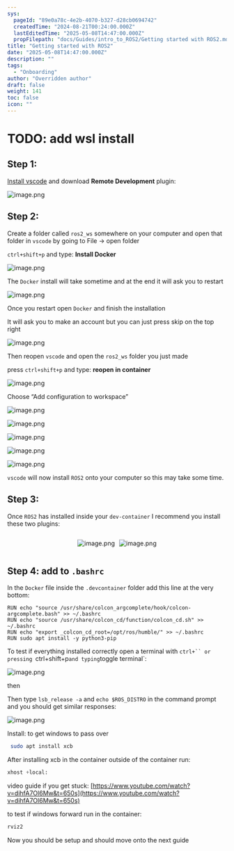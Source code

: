 ```yaml
---
sys:
  pageId: "89e0a78c-4e2b-4070-b327-d28cb0694742"
  createdTime: "2024-08-21T00:24:00.000Z"
  lastEditedTime: "2025-05-08T14:47:00.000Z"
  propFilepath: "docs/Guides/intro_to_ROS2/Getting started with ROS2.md"
title: "Getting started with ROS2"
date: "2025-05-08T14:47:00.000Z"
description: ""
tags:
  - "Onboarding"
author: "Overridden author"
draft: false
weight: 141
toc: false
icon: ""
---
```


# TODO: add wsl install

## Step 1:

[Install vscode](https://code.visualstudio.com/download) and download **Remote Development** plugin:

![image.png](https://prod-files-secure.s3.us-west-2.amazonaws.com/d518164a-d88e-44d1-a4ee-3adb3bd8bce0/efb52993-1881-4a40-b95e-6f020334f022/image.png?X-Amz-Algorithm=AWS4-HMAC-SHA256&X-Amz-Content-Sha256=UNSIGNED-PAYLOAD&X-Amz-Credential=ASIAZI2LB466YRQQPLQQ%2F20250508%2Fus-west-2%2Fs3%2Faws4_request&X-Amz-Date=20250508T181150Z&X-Amz-Expires=3600&X-Amz-Security-Token=IQoJb3JpZ2luX2VjENL%2F%2F%2F%2F%2F%2F%2F%2F%2F%2FwEaCXVzLXdlc3QtMiJHMEUCIQDfTnXIud9B8iL1fW%2BkjSy1pgTuK8JZQzYEkX8usemROgIgZq2j5qFG81UwDcDsHp9JwVlUpK0GKzSzaEusLn7qQIoq%2FwMIexAAGgw2Mzc0MjMxODM4MDUiDG89wrmjCpDtqJdmACrcAweaYGR5x1EIRjuwFA4hwkyQPhwgNVLtL2ASLm0A1WaOn%2FF21rp4%2FIpDp7We1ZbUg5L8vgd%2FQsjF0749OS3VTLGJ40owDlnEFN4s09OzOe9uKByyTpidS%2BpPfFBZkfxHcY1qWpWI2f10CT4qd95HFTZNhVB%2FU3XRRnwQYQU9Z4r9m5wVqYO21REVkKdvDVmNtNPczm%2Bxq2w9f%2B98ZkEGu7kLUZ2Rbmn3DbqnX%2BqOQB47LE6VCehazGJYntQ6NUVriGWR4PpJmhGhzkSRJBm30hQjfG%2F0PRYn%2BWqwxgk2IfHK2aM13HsSLmKHuFWWAb05PAhI%2B77OPfp0byspcxfBj1gz2FpWV46Fdxeg7rg8JnkqAaOXzAhitqwVpOwqhg5QUTOdz2Sw0yWglYS3lU1Ph4ItKGiTZcmGbQs%2Bosdo36A9kzsm4mfg5%2F3ENayEbXDNm3CPF0HfxwGG3c5Q1NfbBnc7EdWI%2F15bLFe1NHcP1wwBkn8x7DjV4fZ%2BdYRjbnd9tQhPheRTOtc6Lna6Zuxu8MGUpje%2FzkklKkaswAmC4RJYO5u21IK6%2BA9jvDmySJp3TgpsVYU9gAep5PNSLmm4T4bgflXR5jaIuCVoQBioAQ3ZwtoJkxgPA4y0cZZ0MOjl88AGOqUBnvT62erno97EEwBNVvGvmo1lRwHH0d8ZfiRKHhMrr9cqbteFMh8rUKbc5YlRFVQzovBhnHZZ8lMd4C16iPvW77TonNvmxgm6AhvlKhTg2zNjyY8FQzZq6w74A3KhznreRsY%2FDIXQnh1gIWpyL9bCf0RfY8UAPpwgxQmfYEL6%2FMgYRdnB%2FqpYqazUCzHcWAos8f8B8dFN6%2FPe%2F9ZacfS27dQhGF3l&X-Amz-Signature=e86b061c997f68ba0141ffcf77881740dc3ae6ab2b519d01b15a4e915783445a&X-Amz-SignedHeaders=host&x-id=GetObject)

## Step 2:

Create a folder called `ros2_ws` somewhere on your computer and open that folder in `vscode` by going to File → open folder 

`ctrl+shift+p` and type: **Install Docker**

![image.png](https://prod-files-secure.s3.us-west-2.amazonaws.com/d518164a-d88e-44d1-a4ee-3adb3bd8bce0/2269dc0e-1cd5-47ff-bceb-c04ad9b2eab0/image.png?X-Amz-Algorithm=AWS4-HMAC-SHA256&X-Amz-Content-Sha256=UNSIGNED-PAYLOAD&X-Amz-Credential=ASIAZI2LB466YRQQPLQQ%2F20250508%2Fus-west-2%2Fs3%2Faws4_request&X-Amz-Date=20250508T181150Z&X-Amz-Expires=3600&X-Amz-Security-Token=IQoJb3JpZ2luX2VjENL%2F%2F%2F%2F%2F%2F%2F%2F%2F%2FwEaCXVzLXdlc3QtMiJHMEUCIQDfTnXIud9B8iL1fW%2BkjSy1pgTuK8JZQzYEkX8usemROgIgZq2j5qFG81UwDcDsHp9JwVlUpK0GKzSzaEusLn7qQIoq%2FwMIexAAGgw2Mzc0MjMxODM4MDUiDG89wrmjCpDtqJdmACrcAweaYGR5x1EIRjuwFA4hwkyQPhwgNVLtL2ASLm0A1WaOn%2FF21rp4%2FIpDp7We1ZbUg5L8vgd%2FQsjF0749OS3VTLGJ40owDlnEFN4s09OzOe9uKByyTpidS%2BpPfFBZkfxHcY1qWpWI2f10CT4qd95HFTZNhVB%2FU3XRRnwQYQU9Z4r9m5wVqYO21REVkKdvDVmNtNPczm%2Bxq2w9f%2B98ZkEGu7kLUZ2Rbmn3DbqnX%2BqOQB47LE6VCehazGJYntQ6NUVriGWR4PpJmhGhzkSRJBm30hQjfG%2F0PRYn%2BWqwxgk2IfHK2aM13HsSLmKHuFWWAb05PAhI%2B77OPfp0byspcxfBj1gz2FpWV46Fdxeg7rg8JnkqAaOXzAhitqwVpOwqhg5QUTOdz2Sw0yWglYS3lU1Ph4ItKGiTZcmGbQs%2Bosdo36A9kzsm4mfg5%2F3ENayEbXDNm3CPF0HfxwGG3c5Q1NfbBnc7EdWI%2F15bLFe1NHcP1wwBkn8x7DjV4fZ%2BdYRjbnd9tQhPheRTOtc6Lna6Zuxu8MGUpje%2FzkklKkaswAmC4RJYO5u21IK6%2BA9jvDmySJp3TgpsVYU9gAep5PNSLmm4T4bgflXR5jaIuCVoQBioAQ3ZwtoJkxgPA4y0cZZ0MOjl88AGOqUBnvT62erno97EEwBNVvGvmo1lRwHH0d8ZfiRKHhMrr9cqbteFMh8rUKbc5YlRFVQzovBhnHZZ8lMd4C16iPvW77TonNvmxgm6AhvlKhTg2zNjyY8FQzZq6w74A3KhznreRsY%2FDIXQnh1gIWpyL9bCf0RfY8UAPpwgxQmfYEL6%2FMgYRdnB%2FqpYqazUCzHcWAos8f8B8dFN6%2FPe%2F9ZacfS27dQhGF3l&X-Amz-Signature=972eb17a480f8b09f775694d496bce73a24a2310e58ed81fb6774302181e8ae6&X-Amz-SignedHeaders=host&x-id=GetObject)

The `Docker` install will take sometime and at the end it will ask you to restart

![image.png](https://prod-files-secure.s3.us-west-2.amazonaws.com/d518164a-d88e-44d1-a4ee-3adb3bd8bce0/ed233f78-be33-4b1f-b89c-9c346c0e961e/image.png?X-Amz-Algorithm=AWS4-HMAC-SHA256&X-Amz-Content-Sha256=UNSIGNED-PAYLOAD&X-Amz-Credential=ASIAZI2LB466YRQQPLQQ%2F20250508%2Fus-west-2%2Fs3%2Faws4_request&X-Amz-Date=20250508T181150Z&X-Amz-Expires=3600&X-Amz-Security-Token=IQoJb3JpZ2luX2VjENL%2F%2F%2F%2F%2F%2F%2F%2F%2F%2FwEaCXVzLXdlc3QtMiJHMEUCIQDfTnXIud9B8iL1fW%2BkjSy1pgTuK8JZQzYEkX8usemROgIgZq2j5qFG81UwDcDsHp9JwVlUpK0GKzSzaEusLn7qQIoq%2FwMIexAAGgw2Mzc0MjMxODM4MDUiDG89wrmjCpDtqJdmACrcAweaYGR5x1EIRjuwFA4hwkyQPhwgNVLtL2ASLm0A1WaOn%2FF21rp4%2FIpDp7We1ZbUg5L8vgd%2FQsjF0749OS3VTLGJ40owDlnEFN4s09OzOe9uKByyTpidS%2BpPfFBZkfxHcY1qWpWI2f10CT4qd95HFTZNhVB%2FU3XRRnwQYQU9Z4r9m5wVqYO21REVkKdvDVmNtNPczm%2Bxq2w9f%2B98ZkEGu7kLUZ2Rbmn3DbqnX%2BqOQB47LE6VCehazGJYntQ6NUVriGWR4PpJmhGhzkSRJBm30hQjfG%2F0PRYn%2BWqwxgk2IfHK2aM13HsSLmKHuFWWAb05PAhI%2B77OPfp0byspcxfBj1gz2FpWV46Fdxeg7rg8JnkqAaOXzAhitqwVpOwqhg5QUTOdz2Sw0yWglYS3lU1Ph4ItKGiTZcmGbQs%2Bosdo36A9kzsm4mfg5%2F3ENayEbXDNm3CPF0HfxwGG3c5Q1NfbBnc7EdWI%2F15bLFe1NHcP1wwBkn8x7DjV4fZ%2BdYRjbnd9tQhPheRTOtc6Lna6Zuxu8MGUpje%2FzkklKkaswAmC4RJYO5u21IK6%2BA9jvDmySJp3TgpsVYU9gAep5PNSLmm4T4bgflXR5jaIuCVoQBioAQ3ZwtoJkxgPA4y0cZZ0MOjl88AGOqUBnvT62erno97EEwBNVvGvmo1lRwHH0d8ZfiRKHhMrr9cqbteFMh8rUKbc5YlRFVQzovBhnHZZ8lMd4C16iPvW77TonNvmxgm6AhvlKhTg2zNjyY8FQzZq6w74A3KhznreRsY%2FDIXQnh1gIWpyL9bCf0RfY8UAPpwgxQmfYEL6%2FMgYRdnB%2FqpYqazUCzHcWAos8f8B8dFN6%2FPe%2F9ZacfS27dQhGF3l&X-Amz-Signature=33b489001813e5fcda270be15c459096232c7e678f569189c63f8f84559d0105&X-Amz-SignedHeaders=host&x-id=GetObject)

Once you restart open `Docker` and finish the installation

It will ask you to make an account but you can just press skip on the top right

![image.png](https://prod-files-secure.s3.us-west-2.amazonaws.com/d518164a-d88e-44d1-a4ee-3adb3bd8bce0/21010ad9-1659-4fd9-9f59-9932a09b2a3d/image.png?X-Amz-Algorithm=AWS4-HMAC-SHA256&X-Amz-Content-Sha256=UNSIGNED-PAYLOAD&X-Amz-Credential=ASIAZI2LB466YRQQPLQQ%2F20250508%2Fus-west-2%2Fs3%2Faws4_request&X-Amz-Date=20250508T181150Z&X-Amz-Expires=3600&X-Amz-Security-Token=IQoJb3JpZ2luX2VjENL%2F%2F%2F%2F%2F%2F%2F%2F%2F%2FwEaCXVzLXdlc3QtMiJHMEUCIQDfTnXIud9B8iL1fW%2BkjSy1pgTuK8JZQzYEkX8usemROgIgZq2j5qFG81UwDcDsHp9JwVlUpK0GKzSzaEusLn7qQIoq%2FwMIexAAGgw2Mzc0MjMxODM4MDUiDG89wrmjCpDtqJdmACrcAweaYGR5x1EIRjuwFA4hwkyQPhwgNVLtL2ASLm0A1WaOn%2FF21rp4%2FIpDp7We1ZbUg5L8vgd%2FQsjF0749OS3VTLGJ40owDlnEFN4s09OzOe9uKByyTpidS%2BpPfFBZkfxHcY1qWpWI2f10CT4qd95HFTZNhVB%2FU3XRRnwQYQU9Z4r9m5wVqYO21REVkKdvDVmNtNPczm%2Bxq2w9f%2B98ZkEGu7kLUZ2Rbmn3DbqnX%2BqOQB47LE6VCehazGJYntQ6NUVriGWR4PpJmhGhzkSRJBm30hQjfG%2F0PRYn%2BWqwxgk2IfHK2aM13HsSLmKHuFWWAb05PAhI%2B77OPfp0byspcxfBj1gz2FpWV46Fdxeg7rg8JnkqAaOXzAhitqwVpOwqhg5QUTOdz2Sw0yWglYS3lU1Ph4ItKGiTZcmGbQs%2Bosdo36A9kzsm4mfg5%2F3ENayEbXDNm3CPF0HfxwGG3c5Q1NfbBnc7EdWI%2F15bLFe1NHcP1wwBkn8x7DjV4fZ%2BdYRjbnd9tQhPheRTOtc6Lna6Zuxu8MGUpje%2FzkklKkaswAmC4RJYO5u21IK6%2BA9jvDmySJp3TgpsVYU9gAep5PNSLmm4T4bgflXR5jaIuCVoQBioAQ3ZwtoJkxgPA4y0cZZ0MOjl88AGOqUBnvT62erno97EEwBNVvGvmo1lRwHH0d8ZfiRKHhMrr9cqbteFMh8rUKbc5YlRFVQzovBhnHZZ8lMd4C16iPvW77TonNvmxgm6AhvlKhTg2zNjyY8FQzZq6w74A3KhznreRsY%2FDIXQnh1gIWpyL9bCf0RfY8UAPpwgxQmfYEL6%2FMgYRdnB%2FqpYqazUCzHcWAos8f8B8dFN6%2FPe%2F9ZacfS27dQhGF3l&X-Amz-Signature=ad563af8f4971ee35e55b1d0be5f388eaceec794a43229f7924c7e7dc373b40d&X-Amz-SignedHeaders=host&x-id=GetObject)

Then reopen `vscode` and open the `ros2_ws` folder you just made

press `ctrl+shift+p` and type: **reopen in container**

![image.png](https://prod-files-secure.s3.us-west-2.amazonaws.com/d518164a-d88e-44d1-a4ee-3adb3bd8bce0/4e93b8c2-41ad-488c-8095-c74205196118/image.png?X-Amz-Algorithm=AWS4-HMAC-SHA256&X-Amz-Content-Sha256=UNSIGNED-PAYLOAD&X-Amz-Credential=ASIAZI2LB466YRQQPLQQ%2F20250508%2Fus-west-2%2Fs3%2Faws4_request&X-Amz-Date=20250508T181150Z&X-Amz-Expires=3600&X-Amz-Security-Token=IQoJb3JpZ2luX2VjENL%2F%2F%2F%2F%2F%2F%2F%2F%2F%2FwEaCXVzLXdlc3QtMiJHMEUCIQDfTnXIud9B8iL1fW%2BkjSy1pgTuK8JZQzYEkX8usemROgIgZq2j5qFG81UwDcDsHp9JwVlUpK0GKzSzaEusLn7qQIoq%2FwMIexAAGgw2Mzc0MjMxODM4MDUiDG89wrmjCpDtqJdmACrcAweaYGR5x1EIRjuwFA4hwkyQPhwgNVLtL2ASLm0A1WaOn%2FF21rp4%2FIpDp7We1ZbUg5L8vgd%2FQsjF0749OS3VTLGJ40owDlnEFN4s09OzOe9uKByyTpidS%2BpPfFBZkfxHcY1qWpWI2f10CT4qd95HFTZNhVB%2FU3XRRnwQYQU9Z4r9m5wVqYO21REVkKdvDVmNtNPczm%2Bxq2w9f%2B98ZkEGu7kLUZ2Rbmn3DbqnX%2BqOQB47LE6VCehazGJYntQ6NUVriGWR4PpJmhGhzkSRJBm30hQjfG%2F0PRYn%2BWqwxgk2IfHK2aM13HsSLmKHuFWWAb05PAhI%2B77OPfp0byspcxfBj1gz2FpWV46Fdxeg7rg8JnkqAaOXzAhitqwVpOwqhg5QUTOdz2Sw0yWglYS3lU1Ph4ItKGiTZcmGbQs%2Bosdo36A9kzsm4mfg5%2F3ENayEbXDNm3CPF0HfxwGG3c5Q1NfbBnc7EdWI%2F15bLFe1NHcP1wwBkn8x7DjV4fZ%2BdYRjbnd9tQhPheRTOtc6Lna6Zuxu8MGUpje%2FzkklKkaswAmC4RJYO5u21IK6%2BA9jvDmySJp3TgpsVYU9gAep5PNSLmm4T4bgflXR5jaIuCVoQBioAQ3ZwtoJkxgPA4y0cZZ0MOjl88AGOqUBnvT62erno97EEwBNVvGvmo1lRwHH0d8ZfiRKHhMrr9cqbteFMh8rUKbc5YlRFVQzovBhnHZZ8lMd4C16iPvW77TonNvmxgm6AhvlKhTg2zNjyY8FQzZq6w74A3KhznreRsY%2FDIXQnh1gIWpyL9bCf0RfY8UAPpwgxQmfYEL6%2FMgYRdnB%2FqpYqazUCzHcWAos8f8B8dFN6%2FPe%2F9ZacfS27dQhGF3l&X-Amz-Signature=69701ab27ed6f87bf2e74c0dfce72dce4621daa06f94ad592e75c54d57e484f7&X-Amz-SignedHeaders=host&x-id=GetObject)

Choose “Add configuration to workspace”

![image.png](https://prod-files-secure.s3.us-west-2.amazonaws.com/d518164a-d88e-44d1-a4ee-3adb3bd8bce0/9560b282-5060-4989-ba37-97e7b2c22476/image.png?X-Amz-Algorithm=AWS4-HMAC-SHA256&X-Amz-Content-Sha256=UNSIGNED-PAYLOAD&X-Amz-Credential=ASIAZI2LB466YRQQPLQQ%2F20250508%2Fus-west-2%2Fs3%2Faws4_request&X-Amz-Date=20250508T181150Z&X-Amz-Expires=3600&X-Amz-Security-Token=IQoJb3JpZ2luX2VjENL%2F%2F%2F%2F%2F%2F%2F%2F%2F%2FwEaCXVzLXdlc3QtMiJHMEUCIQDfTnXIud9B8iL1fW%2BkjSy1pgTuK8JZQzYEkX8usemROgIgZq2j5qFG81UwDcDsHp9JwVlUpK0GKzSzaEusLn7qQIoq%2FwMIexAAGgw2Mzc0MjMxODM4MDUiDG89wrmjCpDtqJdmACrcAweaYGR5x1EIRjuwFA4hwkyQPhwgNVLtL2ASLm0A1WaOn%2FF21rp4%2FIpDp7We1ZbUg5L8vgd%2FQsjF0749OS3VTLGJ40owDlnEFN4s09OzOe9uKByyTpidS%2BpPfFBZkfxHcY1qWpWI2f10CT4qd95HFTZNhVB%2FU3XRRnwQYQU9Z4r9m5wVqYO21REVkKdvDVmNtNPczm%2Bxq2w9f%2B98ZkEGu7kLUZ2Rbmn3DbqnX%2BqOQB47LE6VCehazGJYntQ6NUVriGWR4PpJmhGhzkSRJBm30hQjfG%2F0PRYn%2BWqwxgk2IfHK2aM13HsSLmKHuFWWAb05PAhI%2B77OPfp0byspcxfBj1gz2FpWV46Fdxeg7rg8JnkqAaOXzAhitqwVpOwqhg5QUTOdz2Sw0yWglYS3lU1Ph4ItKGiTZcmGbQs%2Bosdo36A9kzsm4mfg5%2F3ENayEbXDNm3CPF0HfxwGG3c5Q1NfbBnc7EdWI%2F15bLFe1NHcP1wwBkn8x7DjV4fZ%2BdYRjbnd9tQhPheRTOtc6Lna6Zuxu8MGUpje%2FzkklKkaswAmC4RJYO5u21IK6%2BA9jvDmySJp3TgpsVYU9gAep5PNSLmm4T4bgflXR5jaIuCVoQBioAQ3ZwtoJkxgPA4y0cZZ0MOjl88AGOqUBnvT62erno97EEwBNVvGvmo1lRwHH0d8ZfiRKHhMrr9cqbteFMh8rUKbc5YlRFVQzovBhnHZZ8lMd4C16iPvW77TonNvmxgm6AhvlKhTg2zNjyY8FQzZq6w74A3KhznreRsY%2FDIXQnh1gIWpyL9bCf0RfY8UAPpwgxQmfYEL6%2FMgYRdnB%2FqpYqazUCzHcWAos8f8B8dFN6%2FPe%2F9ZacfS27dQhGF3l&X-Amz-Signature=a54d213244f9a50d1adfb544e6db306d0e461e70ac33daf73b6bdcf95cc942d8&X-Amz-SignedHeaders=host&x-id=GetObject)

![image.png](https://prod-files-secure.s3.us-west-2.amazonaws.com/d518164a-d88e-44d1-a4ee-3adb3bd8bce0/2ee63f81-886b-48e8-a553-dc6e5eac99e4/image.png?X-Amz-Algorithm=AWS4-HMAC-SHA256&X-Amz-Content-Sha256=UNSIGNED-PAYLOAD&X-Amz-Credential=ASIAZI2LB466YRQQPLQQ%2F20250508%2Fus-west-2%2Fs3%2Faws4_request&X-Amz-Date=20250508T181150Z&X-Amz-Expires=3600&X-Amz-Security-Token=IQoJb3JpZ2luX2VjENL%2F%2F%2F%2F%2F%2F%2F%2F%2F%2FwEaCXVzLXdlc3QtMiJHMEUCIQDfTnXIud9B8iL1fW%2BkjSy1pgTuK8JZQzYEkX8usemROgIgZq2j5qFG81UwDcDsHp9JwVlUpK0GKzSzaEusLn7qQIoq%2FwMIexAAGgw2Mzc0MjMxODM4MDUiDG89wrmjCpDtqJdmACrcAweaYGR5x1EIRjuwFA4hwkyQPhwgNVLtL2ASLm0A1WaOn%2FF21rp4%2FIpDp7We1ZbUg5L8vgd%2FQsjF0749OS3VTLGJ40owDlnEFN4s09OzOe9uKByyTpidS%2BpPfFBZkfxHcY1qWpWI2f10CT4qd95HFTZNhVB%2FU3XRRnwQYQU9Z4r9m5wVqYO21REVkKdvDVmNtNPczm%2Bxq2w9f%2B98ZkEGu7kLUZ2Rbmn3DbqnX%2BqOQB47LE6VCehazGJYntQ6NUVriGWR4PpJmhGhzkSRJBm30hQjfG%2F0PRYn%2BWqwxgk2IfHK2aM13HsSLmKHuFWWAb05PAhI%2B77OPfp0byspcxfBj1gz2FpWV46Fdxeg7rg8JnkqAaOXzAhitqwVpOwqhg5QUTOdz2Sw0yWglYS3lU1Ph4ItKGiTZcmGbQs%2Bosdo36A9kzsm4mfg5%2F3ENayEbXDNm3CPF0HfxwGG3c5Q1NfbBnc7EdWI%2F15bLFe1NHcP1wwBkn8x7DjV4fZ%2BdYRjbnd9tQhPheRTOtc6Lna6Zuxu8MGUpje%2FzkklKkaswAmC4RJYO5u21IK6%2BA9jvDmySJp3TgpsVYU9gAep5PNSLmm4T4bgflXR5jaIuCVoQBioAQ3ZwtoJkxgPA4y0cZZ0MOjl88AGOqUBnvT62erno97EEwBNVvGvmo1lRwHH0d8ZfiRKHhMrr9cqbteFMh8rUKbc5YlRFVQzovBhnHZZ8lMd4C16iPvW77TonNvmxgm6AhvlKhTg2zNjyY8FQzZq6w74A3KhznreRsY%2FDIXQnh1gIWpyL9bCf0RfY8UAPpwgxQmfYEL6%2FMgYRdnB%2FqpYqazUCzHcWAos8f8B8dFN6%2FPe%2F9ZacfS27dQhGF3l&X-Amz-Signature=46a42c94a9d37907aaf146ba8cd55bd969b1840cc193b530d60a544208a32372&X-Amz-SignedHeaders=host&x-id=GetObject)

![image.png](https://prod-files-secure.s3.us-west-2.amazonaws.com/d518164a-d88e-44d1-a4ee-3adb3bd8bce0/ae1580b2-b048-407e-aed9-b584224a7a04/image.png?X-Amz-Algorithm=AWS4-HMAC-SHA256&X-Amz-Content-Sha256=UNSIGNED-PAYLOAD&X-Amz-Credential=ASIAZI2LB466YRQQPLQQ%2F20250508%2Fus-west-2%2Fs3%2Faws4_request&X-Amz-Date=20250508T181150Z&X-Amz-Expires=3600&X-Amz-Security-Token=IQoJb3JpZ2luX2VjENL%2F%2F%2F%2F%2F%2F%2F%2F%2F%2FwEaCXVzLXdlc3QtMiJHMEUCIQDfTnXIud9B8iL1fW%2BkjSy1pgTuK8JZQzYEkX8usemROgIgZq2j5qFG81UwDcDsHp9JwVlUpK0GKzSzaEusLn7qQIoq%2FwMIexAAGgw2Mzc0MjMxODM4MDUiDG89wrmjCpDtqJdmACrcAweaYGR5x1EIRjuwFA4hwkyQPhwgNVLtL2ASLm0A1WaOn%2FF21rp4%2FIpDp7We1ZbUg5L8vgd%2FQsjF0749OS3VTLGJ40owDlnEFN4s09OzOe9uKByyTpidS%2BpPfFBZkfxHcY1qWpWI2f10CT4qd95HFTZNhVB%2FU3XRRnwQYQU9Z4r9m5wVqYO21REVkKdvDVmNtNPczm%2Bxq2w9f%2B98ZkEGu7kLUZ2Rbmn3DbqnX%2BqOQB47LE6VCehazGJYntQ6NUVriGWR4PpJmhGhzkSRJBm30hQjfG%2F0PRYn%2BWqwxgk2IfHK2aM13HsSLmKHuFWWAb05PAhI%2B77OPfp0byspcxfBj1gz2FpWV46Fdxeg7rg8JnkqAaOXzAhitqwVpOwqhg5QUTOdz2Sw0yWglYS3lU1Ph4ItKGiTZcmGbQs%2Bosdo36A9kzsm4mfg5%2F3ENayEbXDNm3CPF0HfxwGG3c5Q1NfbBnc7EdWI%2F15bLFe1NHcP1wwBkn8x7DjV4fZ%2BdYRjbnd9tQhPheRTOtc6Lna6Zuxu8MGUpje%2FzkklKkaswAmC4RJYO5u21IK6%2BA9jvDmySJp3TgpsVYU9gAep5PNSLmm4T4bgflXR5jaIuCVoQBioAQ3ZwtoJkxgPA4y0cZZ0MOjl88AGOqUBnvT62erno97EEwBNVvGvmo1lRwHH0d8ZfiRKHhMrr9cqbteFMh8rUKbc5YlRFVQzovBhnHZZ8lMd4C16iPvW77TonNvmxgm6AhvlKhTg2zNjyY8FQzZq6w74A3KhznreRsY%2FDIXQnh1gIWpyL9bCf0RfY8UAPpwgxQmfYEL6%2FMgYRdnB%2FqpYqazUCzHcWAos8f8B8dFN6%2FPe%2F9ZacfS27dQhGF3l&X-Amz-Signature=fec211a47d5d15b6c5d79e04daf829d89a9dfb6cbdada8561a167b6097ffb3c2&X-Amz-SignedHeaders=host&x-id=GetObject)

![image.png](https://prod-files-secure.s3.us-west-2.amazonaws.com/d518164a-d88e-44d1-a4ee-3adb3bd8bce0/53255b28-f75e-430f-b9e3-c0ac8577e42b/image.png?X-Amz-Algorithm=AWS4-HMAC-SHA256&X-Amz-Content-Sha256=UNSIGNED-PAYLOAD&X-Amz-Credential=ASIAZI2LB466YRQQPLQQ%2F20250508%2Fus-west-2%2Fs3%2Faws4_request&X-Amz-Date=20250508T181150Z&X-Amz-Expires=3600&X-Amz-Security-Token=IQoJb3JpZ2luX2VjENL%2F%2F%2F%2F%2F%2F%2F%2F%2F%2FwEaCXVzLXdlc3QtMiJHMEUCIQDfTnXIud9B8iL1fW%2BkjSy1pgTuK8JZQzYEkX8usemROgIgZq2j5qFG81UwDcDsHp9JwVlUpK0GKzSzaEusLn7qQIoq%2FwMIexAAGgw2Mzc0MjMxODM4MDUiDG89wrmjCpDtqJdmACrcAweaYGR5x1EIRjuwFA4hwkyQPhwgNVLtL2ASLm0A1WaOn%2FF21rp4%2FIpDp7We1ZbUg5L8vgd%2FQsjF0749OS3VTLGJ40owDlnEFN4s09OzOe9uKByyTpidS%2BpPfFBZkfxHcY1qWpWI2f10CT4qd95HFTZNhVB%2FU3XRRnwQYQU9Z4r9m5wVqYO21REVkKdvDVmNtNPczm%2Bxq2w9f%2B98ZkEGu7kLUZ2Rbmn3DbqnX%2BqOQB47LE6VCehazGJYntQ6NUVriGWR4PpJmhGhzkSRJBm30hQjfG%2F0PRYn%2BWqwxgk2IfHK2aM13HsSLmKHuFWWAb05PAhI%2B77OPfp0byspcxfBj1gz2FpWV46Fdxeg7rg8JnkqAaOXzAhitqwVpOwqhg5QUTOdz2Sw0yWglYS3lU1Ph4ItKGiTZcmGbQs%2Bosdo36A9kzsm4mfg5%2F3ENayEbXDNm3CPF0HfxwGG3c5Q1NfbBnc7EdWI%2F15bLFe1NHcP1wwBkn8x7DjV4fZ%2BdYRjbnd9tQhPheRTOtc6Lna6Zuxu8MGUpje%2FzkklKkaswAmC4RJYO5u21IK6%2BA9jvDmySJp3TgpsVYU9gAep5PNSLmm4T4bgflXR5jaIuCVoQBioAQ3ZwtoJkxgPA4y0cZZ0MOjl88AGOqUBnvT62erno97EEwBNVvGvmo1lRwHH0d8ZfiRKHhMrr9cqbteFMh8rUKbc5YlRFVQzovBhnHZZ8lMd4C16iPvW77TonNvmxgm6AhvlKhTg2zNjyY8FQzZq6w74A3KhznreRsY%2FDIXQnh1gIWpyL9bCf0RfY8UAPpwgxQmfYEL6%2FMgYRdnB%2FqpYqazUCzHcWAos8f8B8dFN6%2FPe%2F9ZacfS27dQhGF3l&X-Amz-Signature=8ad2578ad85787d8aa38e4735811b88ca31e05abfa94dcd0340a5b512d2b969e&X-Amz-SignedHeaders=host&x-id=GetObject)

![image.png](https://prod-files-secure.s3.us-west-2.amazonaws.com/d518164a-d88e-44d1-a4ee-3adb3bd8bce0/7c562767-5af9-4ffb-97d1-327bcdf4ee00/image.png?X-Amz-Algorithm=AWS4-HMAC-SHA256&X-Amz-Content-Sha256=UNSIGNED-PAYLOAD&X-Amz-Credential=ASIAZI2LB466YRQQPLQQ%2F20250508%2Fus-west-2%2Fs3%2Faws4_request&X-Amz-Date=20250508T181150Z&X-Amz-Expires=3600&X-Amz-Security-Token=IQoJb3JpZ2luX2VjENL%2F%2F%2F%2F%2F%2F%2F%2F%2F%2FwEaCXVzLXdlc3QtMiJHMEUCIQDfTnXIud9B8iL1fW%2BkjSy1pgTuK8JZQzYEkX8usemROgIgZq2j5qFG81UwDcDsHp9JwVlUpK0GKzSzaEusLn7qQIoq%2FwMIexAAGgw2Mzc0MjMxODM4MDUiDG89wrmjCpDtqJdmACrcAweaYGR5x1EIRjuwFA4hwkyQPhwgNVLtL2ASLm0A1WaOn%2FF21rp4%2FIpDp7We1ZbUg5L8vgd%2FQsjF0749OS3VTLGJ40owDlnEFN4s09OzOe9uKByyTpidS%2BpPfFBZkfxHcY1qWpWI2f10CT4qd95HFTZNhVB%2FU3XRRnwQYQU9Z4r9m5wVqYO21REVkKdvDVmNtNPczm%2Bxq2w9f%2B98ZkEGu7kLUZ2Rbmn3DbqnX%2BqOQB47LE6VCehazGJYntQ6NUVriGWR4PpJmhGhzkSRJBm30hQjfG%2F0PRYn%2BWqwxgk2IfHK2aM13HsSLmKHuFWWAb05PAhI%2B77OPfp0byspcxfBj1gz2FpWV46Fdxeg7rg8JnkqAaOXzAhitqwVpOwqhg5QUTOdz2Sw0yWglYS3lU1Ph4ItKGiTZcmGbQs%2Bosdo36A9kzsm4mfg5%2F3ENayEbXDNm3CPF0HfxwGG3c5Q1NfbBnc7EdWI%2F15bLFe1NHcP1wwBkn8x7DjV4fZ%2BdYRjbnd9tQhPheRTOtc6Lna6Zuxu8MGUpje%2FzkklKkaswAmC4RJYO5u21IK6%2BA9jvDmySJp3TgpsVYU9gAep5PNSLmm4T4bgflXR5jaIuCVoQBioAQ3ZwtoJkxgPA4y0cZZ0MOjl88AGOqUBnvT62erno97EEwBNVvGvmo1lRwHH0d8ZfiRKHhMrr9cqbteFMh8rUKbc5YlRFVQzovBhnHZZ8lMd4C16iPvW77TonNvmxgm6AhvlKhTg2zNjyY8FQzZq6w74A3KhznreRsY%2FDIXQnh1gIWpyL9bCf0RfY8UAPpwgxQmfYEL6%2FMgYRdnB%2FqpYqazUCzHcWAos8f8B8dFN6%2FPe%2F9ZacfS27dQhGF3l&X-Amz-Signature=ddb4404804616409d10144122ef2b7a7cf5f745590929ad9c9f7eb6580f84585&X-Amz-SignedHeaders=host&x-id=GetObject)

`vscode` will now install `ROS2` onto your computer so this may take some time.

## Step 3:

Once `ROS2` has installed inside your `dev-container` I recommend you install these two plugins:

<div style="display: flex;flex-direction: row; column-gap:10px; max-width: 630px;justify-content: center;">
<div>

![image.png](https://prod-files-secure.s3.us-west-2.amazonaws.com/d518164a-d88e-44d1-a4ee-3adb3bd8bce0/3fc3d550-5a54-4ba1-ba6b-faa01cdb7369/image.png?X-Amz-Algorithm=AWS4-HMAC-SHA256&X-Amz-Content-Sha256=UNSIGNED-PAYLOAD&X-Amz-Credential=ASIAZI2LB466YMFGOV7M%2F20250508%2Fus-west-2%2Fs3%2Faws4_request&X-Amz-Date=20250508T181155Z&X-Amz-Expires=3600&X-Amz-Security-Token=IQoJb3JpZ2luX2VjENL%2F%2F%2F%2F%2F%2F%2F%2F%2F%2FwEaCXVzLXdlc3QtMiJIMEYCIQD6YKdRKW%2FQxbnRnR7CXiSbtR%2FwO0f4kUZ1BiXUdG8AUgIhAO46e0fZwB%2FmAecMJQdeLeMZx4z9QI8xxpMwp1NX%2BQ4NKv8DCHsQABoMNjM3NDIzMTgzODA1Igzx%2BmpPoOI4QJmWhtkq3AO%2BO8tE6cSAys2UvfiJ3AebWag%2BIXSBdMksbaB1wDGlxl10eu%2F6IzZXw9FevFh6tykhOOtNvQik79s52Kazp1%2B5t4I3361d6avZJS%2BrtkkZQx22evpsw22%2F3foCAE3JBa2IFM%2F5BbJ384vu8DltT42i8cotnNQ4KRCHxrVwJfXeeo%2Fb5%2FR06s5FOpYgn3pb9HQR%2F21MM2BT%2BU6prnFNy7csADaBww0zhw9JELtOQOrEYY23yNTHbtxSjZlcOB7G0dM78AhDZ8fFcdjlT2OFHrr8MRWx5HWRieqxygufNi%2BfBDutEaMho2wa5Hsj8BQ2UVODiOZZN2fU1%2FNVgWDxcz7aHJT6lM8DI%2F3H9GMPIbZ6uSzzLC4tR3TfzlOEeIQ%2BsBdVy2Xw07nW%2FFhoev1JTWE7acsE%2Bw5RKQNlqWVj6jN%2FSJMwS5sn6TobpnDKQUMGMLsfPKzHeJGmya5SXlLACQcV0VhwfwfRYiglHoX15kjFY0qnpoealOfc0PPAE94Ex4CZl%2B9DxBxDKil46ntFIcGKydmqR0j24ujAycrLWIToBjkW9iXynu2Cc58AqJKf%2BAhPg8sYfBUvB0RMG%2F%2FfiMJqSmFvr%2BK1Zv5U8PH4XZ5YiKI62bKXwDBGh6bDhDDT5fPABjqkAZo%2Flaixf4hAOyKlqb9uky9CHXCbjb0DZkUpNGIIcKlPZPmuFZPW4Q7M%2FjHfZCX%2B%2BWsGSCVkzQrL4DuxR%2BmstdrLskuAuTSfJJ1KvD9NSYRhIOSmbYDGf9Sg0POnEg9hFszGOzFos%2BIDoQewbgTPUXkk%2BhU4VaiwxqWFCmL7LwEbZYxOJcLgTN8j2OjDlNNksDh5fhBsgNZ55rdyrs%2Bun%2BehxQVO&X-Amz-Signature=f7a74881a76db8eb8fc1fec6ad90b07d6d73ad3b080ddec326f50210e8661696&X-Amz-SignedHeaders=host&x-id=GetObject)

</div>
<div>

![image.png](https://prod-files-secure.s3.us-west-2.amazonaws.com/d518164a-d88e-44d1-a4ee-3adb3bd8bce0/d994cc66-13c2-4093-a5a3-f84cf4601a82/image.png?X-Amz-Algorithm=AWS4-HMAC-SHA256&X-Amz-Content-Sha256=UNSIGNED-PAYLOAD&X-Amz-Credential=ASIAZI2LB466YUMGWEIJ%2F20250508%2Fus-west-2%2Fs3%2Faws4_request&X-Amz-Date=20250508T181155Z&X-Amz-Expires=3600&X-Amz-Security-Token=IQoJb3JpZ2luX2VjENL%2F%2F%2F%2F%2F%2F%2F%2F%2F%2FwEaCXVzLXdlc3QtMiJGMEQCIAwL585MZ%2BI4M7r8NvEUoJpyW2HIKDPYoUC%2BFTLC4TYoAiAtYUw5Q5NzRebNd1fv2bw%2BtZcvOdZN4dr5MEtR3rNaDCr%2FAwh7EAAaDDYzNzQyMzE4MzgwNSIMcWRAREmgcWYlrWhlKtwDlg0DORQ91aEKHgfxQD86fuloh40GJ37acXyG2P%2B4CCxH1ErbJpFTGTNX2dQrafUwnbebOkNZuFQgxfqUEwoEKBPDBM0OruZ8N3PSJuGYo47YZpNAtdxYQkyf1A2G9rjQe871gpuzCTaR486YZOOopQmszwSHFAS1%2Fi%2BjoGP4SMPnlADB1z7wIeeIcG5K2fpe5ZbwglBGKgsUQ0dGdm6jCecznElecU8e2TwZVbvBqvTA7Ce7Xe0JsWhSNW8TUYX9M9EobbHppV%2Bppd2QI0i0TpmheOYvf4TqQZJ6F3JK%2F0taIbf3rWF%2B8GegfibNuNB41l3O0PPelSQuV2Auzltl47YzTXYfM5OeJOKWKRlY9TTl2hrNViP1DZNR48S6767wTYSy9t1t9BnFeMrM8CHvSEFN%2F0e3Cv2baGUZ%2B7gHhDgvrMXuSd%2BchGPYi4JT049XGEiWVrlpQbZJhJEVQkhjFhKJfB99zpsKvnJkdFRlT8BV%2FcSdwYHjA%2FJNBiXwHrnGSjqqEV4IcUnEAaYvMwcjaJtnUWKJV87EH5T6mOQn04lDfNqXq%2BaQYKhNz5s0mb5BrM5%2ByX9hrb%2FRaggRIFpshB%2BTm%2FlBBOrljdUJVgJaMB7E6W8SKKDKCdGiJGAw1eXzwAY6pgEONwoB8b2l4rioVLNQPotl0d0qrvak4JpvO8t0qP8pIbSI8AgC3lksF89vdDPAQO1C%2BiYtao1Z0tKNc%2FqbhFNJroiC90a%2FEIEEo2LdZNcoV8aBo5EUBvOn64f%2B1bqKWZ%2F4vN7jg5pn63H3Fw5ng0XHmOhMXCzw7HcYn%2BKimLLJemUO11%2F197Gce8LCVzR4KreY9kN1UkEIdSzagQkJO69DeHSkkbbI&X-Amz-Signature=8224c5e8c4abc01ee1eb8f2c11155e5516ab6e2f2d8c0fbe834f13f3a0738bb8&X-Amz-SignedHeaders=host&x-id=GetObject)

</div>
</div>

## Step 4: add to `.bashrc`

In the `Docker` file inside the `.devcontainer` folder add this line at the very bottom: 

```docker
RUN echo "source /usr/share/colcon_argcomplete/hook/colcon-argcomplete.bash" >> ~/.bashrc
RUN echo "source /usr/share/colcon_cd/function/colcon_cd.sh" >> ~/.bashrc
RUN echo "export _colcon_cd_root=/opt/ros/humble/" >> ~/.bashrc
RUN sudo apt install -y python3-pip 
```

To test if everything installed correctly open a terminal with `ctrl+`` or pressing `ctrl+shift+p` and typing `toggle terminal`:

![image.png](https://prod-files-secure.s3.us-west-2.amazonaws.com/d518164a-d88e-44d1-a4ee-3adb3bd8bce0/6a4943d8-b04e-4c02-9a58-775f3384d1a5/image.png?X-Amz-Algorithm=AWS4-HMAC-SHA256&X-Amz-Content-Sha256=UNSIGNED-PAYLOAD&X-Amz-Credential=ASIAZI2LB466YRQQPLQQ%2F20250508%2Fus-west-2%2Fs3%2Faws4_request&X-Amz-Date=20250508T181150Z&X-Amz-Expires=3600&X-Amz-Security-Token=IQoJb3JpZ2luX2VjENL%2F%2F%2F%2F%2F%2F%2F%2F%2F%2FwEaCXVzLXdlc3QtMiJHMEUCIQDfTnXIud9B8iL1fW%2BkjSy1pgTuK8JZQzYEkX8usemROgIgZq2j5qFG81UwDcDsHp9JwVlUpK0GKzSzaEusLn7qQIoq%2FwMIexAAGgw2Mzc0MjMxODM4MDUiDG89wrmjCpDtqJdmACrcAweaYGR5x1EIRjuwFA4hwkyQPhwgNVLtL2ASLm0A1WaOn%2FF21rp4%2FIpDp7We1ZbUg5L8vgd%2FQsjF0749OS3VTLGJ40owDlnEFN4s09OzOe9uKByyTpidS%2BpPfFBZkfxHcY1qWpWI2f10CT4qd95HFTZNhVB%2FU3XRRnwQYQU9Z4r9m5wVqYO21REVkKdvDVmNtNPczm%2Bxq2w9f%2B98ZkEGu7kLUZ2Rbmn3DbqnX%2BqOQB47LE6VCehazGJYntQ6NUVriGWR4PpJmhGhzkSRJBm30hQjfG%2F0PRYn%2BWqwxgk2IfHK2aM13HsSLmKHuFWWAb05PAhI%2B77OPfp0byspcxfBj1gz2FpWV46Fdxeg7rg8JnkqAaOXzAhitqwVpOwqhg5QUTOdz2Sw0yWglYS3lU1Ph4ItKGiTZcmGbQs%2Bosdo36A9kzsm4mfg5%2F3ENayEbXDNm3CPF0HfxwGG3c5Q1NfbBnc7EdWI%2F15bLFe1NHcP1wwBkn8x7DjV4fZ%2BdYRjbnd9tQhPheRTOtc6Lna6Zuxu8MGUpje%2FzkklKkaswAmC4RJYO5u21IK6%2BA9jvDmySJp3TgpsVYU9gAep5PNSLmm4T4bgflXR5jaIuCVoQBioAQ3ZwtoJkxgPA4y0cZZ0MOjl88AGOqUBnvT62erno97EEwBNVvGvmo1lRwHH0d8ZfiRKHhMrr9cqbteFMh8rUKbc5YlRFVQzovBhnHZZ8lMd4C16iPvW77TonNvmxgm6AhvlKhTg2zNjyY8FQzZq6w74A3KhznreRsY%2FDIXQnh1gIWpyL9bCf0RfY8UAPpwgxQmfYEL6%2FMgYRdnB%2FqpYqazUCzHcWAos8f8B8dFN6%2FPe%2F9ZacfS27dQhGF3l&X-Amz-Signature=7343a9408323534efafbcfa662c6d23d543729459cf2404f6c750c6471a749f2&X-Amz-SignedHeaders=host&x-id=GetObject)

then 

Then type `lsb_release -a` and `echo $ROS_DISTRO` in the command prompt and you should get similar responses:

![image.png](https://prod-files-secure.s3.us-west-2.amazonaws.com/d518164a-d88e-44d1-a4ee-3adb3bd8bce0/3e635dec-a805-4e85-8b9e-d000e5b71a4e/image.png?X-Amz-Algorithm=AWS4-HMAC-SHA256&X-Amz-Content-Sha256=UNSIGNED-PAYLOAD&X-Amz-Credential=ASIAZI2LB466YRQQPLQQ%2F20250508%2Fus-west-2%2Fs3%2Faws4_request&X-Amz-Date=20250508T181150Z&X-Amz-Expires=3600&X-Amz-Security-Token=IQoJb3JpZ2luX2VjENL%2F%2F%2F%2F%2F%2F%2F%2F%2F%2FwEaCXVzLXdlc3QtMiJHMEUCIQDfTnXIud9B8iL1fW%2BkjSy1pgTuK8JZQzYEkX8usemROgIgZq2j5qFG81UwDcDsHp9JwVlUpK0GKzSzaEusLn7qQIoq%2FwMIexAAGgw2Mzc0MjMxODM4MDUiDG89wrmjCpDtqJdmACrcAweaYGR5x1EIRjuwFA4hwkyQPhwgNVLtL2ASLm0A1WaOn%2FF21rp4%2FIpDp7We1ZbUg5L8vgd%2FQsjF0749OS3VTLGJ40owDlnEFN4s09OzOe9uKByyTpidS%2BpPfFBZkfxHcY1qWpWI2f10CT4qd95HFTZNhVB%2FU3XRRnwQYQU9Z4r9m5wVqYO21REVkKdvDVmNtNPczm%2Bxq2w9f%2B98ZkEGu7kLUZ2Rbmn3DbqnX%2BqOQB47LE6VCehazGJYntQ6NUVriGWR4PpJmhGhzkSRJBm30hQjfG%2F0PRYn%2BWqwxgk2IfHK2aM13HsSLmKHuFWWAb05PAhI%2B77OPfp0byspcxfBj1gz2FpWV46Fdxeg7rg8JnkqAaOXzAhitqwVpOwqhg5QUTOdz2Sw0yWglYS3lU1Ph4ItKGiTZcmGbQs%2Bosdo36A9kzsm4mfg5%2F3ENayEbXDNm3CPF0HfxwGG3c5Q1NfbBnc7EdWI%2F15bLFe1NHcP1wwBkn8x7DjV4fZ%2BdYRjbnd9tQhPheRTOtc6Lna6Zuxu8MGUpje%2FzkklKkaswAmC4RJYO5u21IK6%2BA9jvDmySJp3TgpsVYU9gAep5PNSLmm4T4bgflXR5jaIuCVoQBioAQ3ZwtoJkxgPA4y0cZZ0MOjl88AGOqUBnvT62erno97EEwBNVvGvmo1lRwHH0d8ZfiRKHhMrr9cqbteFMh8rUKbc5YlRFVQzovBhnHZZ8lMd4C16iPvW77TonNvmxgm6AhvlKhTg2zNjyY8FQzZq6w74A3KhznreRsY%2FDIXQnh1gIWpyL9bCf0RfY8UAPpwgxQmfYEL6%2FMgYRdnB%2FqpYqazUCzHcWAos8f8B8dFN6%2FPe%2F9ZacfS27dQhGF3l&X-Amz-Signature=91f9d25cd1691c1bcab7c7af28db1adb0f163bf8bd401a398e1b050a62c2c7ea&X-Amz-SignedHeaders=host&x-id=GetObject)

Install:  to get windows to pass over

```bash
 sudo apt install xcb
```

After installing xcb in the container outside of the container run:

```python
xhost +local:
```

video guide if you get stuck: [https://www.youtube.com/watch?v=dihfA7Ol6Mw&t=650s](https://www.youtube.com/watch?v=dihfA7Ol6Mw&t=650s)

to test if windows forward run in the container:

```bash
rviz2
```

Now you should be setup and should move onto the next guide 
